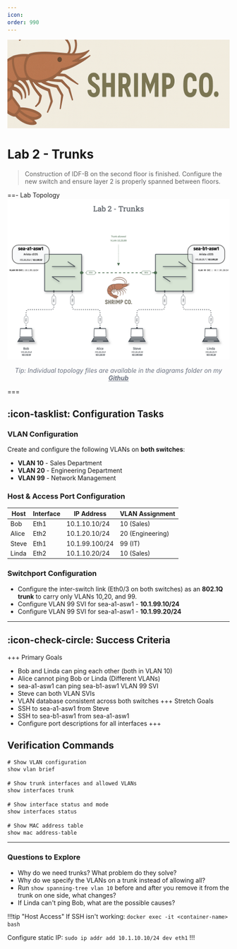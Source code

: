 ```yaml
---
icon:
order: 990
---
```

![](/static/network-academy/shrimpco/banner.png)

# Lab 2 - Trunks
> Construction of IDF-B on the second floor is finished. Configure the new switch and ensure layer 2 is properly spanned between floors.

==- Lab Topology
![](https://raw.githubusercontent.com/network-chadmin/containerlab/refs/heads/main/network-academy/shrimp-co/diagrams/02_trunks.png)

<p style="font-style: italic; color: #6b7280; font-size: 0.875rem; margin-top: 8px; text-align: center;">
<em>Tip: Individual topology files are available in the diagrams folder on my<strong><a href="https://github.com/network-chadmin/containerlab/tree/main/network-academy/shrimp-co/diagrams" style="color: #6b7280;"> Github</a></strong></em>
</p>
===

## :icon-tasklist: Configuration Tasks

### VLAN Configuration

Create and configure the following VLANs on **both switches**:

- **VLAN 10** - Sales Department
- **VLAN 20** - Engineering Department  
- **VLAN 99** - Network Management

### Host & Access Port Configuration

| **Host** | **Interface** | **IP Address** | **VLAN Assignment** |
|------|-----------|------------|-----------------|
| Bob | Eth1 | 10.1.10.10/24 | 10 (Sales) |
| Alice | Eth2 | 10.1.20.10/24 | 20 (Engineering) |
| Steve | Eth1 | 10.1.99.100/24 | 99 (IT) |
| Linda | Eth2 | 10.1.10.20/24 | 10 (Sales) |

### Switchport Configuration

- Configure the inter-switch link (Eth0/3 on both switches) as an **802.1Q trunk** to carry only VLANs 10,20, and 99.
- Configure VLAN 99 SVI for sea-a1-asw1 - **10.1.99.10/24**
- Configure VLAN 99 SVI for sea-a1-asw1 - **10.1.99.20/24**

---

## :icon-check-circle: Success Criteria

+++ Primary Goals
- Bob and Linda can ping each other (both in VLAN 10)
- Alice cannot ping Bob or Linda (Different VLANs)
- sea-a1-asw1 can ping sea-b1-asw1 VLAN 99 SVI
- Steve can both VLAN SVIs
- VLAN database consistent across both switches
+++ Stretch Goals
- SSH to sea-a1-asw1 from Steve
- SSH to sea-b1-asw1 from sea-a1-asw1
- Configure port descriptions for all interfaces
+++

## Verification Commands

```cisco
# Show VLAN configuration
show vlan brief

# Show trunk interfaces and allowed VLANs
show interfaces trunk

# Show interface status and mode
show interfaces status

# Show MAC address table
show mac address-table
```

---

### Questions to Explore
- Why do we need trunks? What problem do they solve?
- Why do we specify the VLANs on a trunk instead of allowing all?
- Run `show spanning-tree vlan 10` before and after you remove it from the trunk on one side, what changes?
- If Linda can't ping Bob, what are the possible causes?

!!!tip "Host Access"
If SSH isn't working: `docker exec -it <container-name> bash`

Configure static IP: `sudo ip addr add 10.1.10.10/24 dev eth1`
!!!